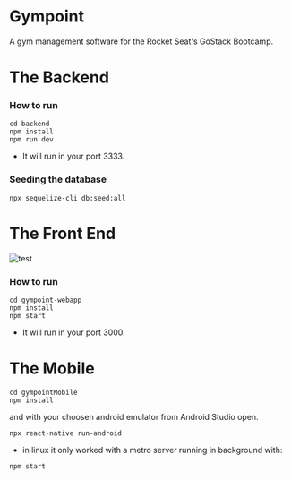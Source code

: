 # Gympoint

A gym management software for the Rocket Seat's GoStack Bootcamp.

# The Backend

### How to run

```
cd backend
npm install
npm run dev
```

* It will run in your port 3333.

### Seeding the database

```
npx sequelize-cli db:seed:all
```

# The Front End

![test](./images/web-01.png)

### How to run

```
cd gympoint-webapp
npm install
npm start
```

* It will run in your port 3000.

# The Mobile

```
cd gympointMobile
npm install
```

and with your choosen android emulator from Android Studio open.

```
npx react-native run-android
```

* in linux it only worked with a metro server running in background with:

```
npm start
```
